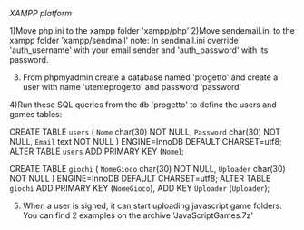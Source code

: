 *XAMPP platform*

1)Move php.ini to the xampp folder 'xampp/php'
2)Move sendemail.ini to the xampp folder 'xampp/sendmail'
note: In sendmail.ini override 'auth_username' with your email sender and 'auth_password' with its password.

3) From phpmyadmin create a database named 'progetto' and create a user with name 'utenteprogetto' and password 'password'

4)Run these SQL queries from the db 'progetto' to define the users and games tables:


CREATE TABLE `users` (
  `Nome` char(30) NOT NULL,
  `Password` char(30) NOT NULL,
  `Email` text NOT NULL
) ENGINE=InnoDB DEFAULT CHARSET=utf8;
ALTER TABLE `users`
  ADD PRIMARY KEY (`Nome`);  
  
  
  
CREATE TABLE `giochi` (
  `NomeGioco` char(30) NOT NULL,
  `Uploader` char(30) NOT NULL
) ENGINE=InnoDB DEFAULT CHARSET=utf8;
ALTER TABLE `giochi`
  ADD PRIMARY KEY (`NomeGioco`),
  ADD KEY `Uploader` (`Uploader`);
  
  
5) When a user is signed, it can start uploading javascript game folders. You can find 2 examples on the archive 'JavaScriptGames.7z'
 
